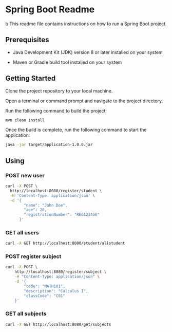 # Spring Boot Readme
b
This readme file contains instructions on how to run a Spring Boot project.

## Prerequisites

+ Java Development Kit (JDK) version 8 or later installed on your system

+ Maven or Gradle build tool installed on your system

## Getting Started
Clone the project repository to your local machine.

Open a terminal or command prompt and navigate to the project directory.

Run the following command to build the project:

```bash
mvn clean install
```

Once the build is complete, run the following command to start the application:

```bash
java -jar target/application-1.0.0.jar
```

## Using

### POST new user

```bash
curl -X POST \
  http://localhost:8080/register/student \
  -H 'Content-Type: application/json' \
  -d '{
        "name": "John Doe",
        "age": 20,
        "registrationNumber": "REG123456"
      }'
```

### GET all users

```bash
curl -X GET http://localhost:8080/student/allstudent
```

### POST register subject

```bash
curl -X POST \
    http://localhost:8080/register/subject \
    -H "Content-Type: application/json" \
    -d '{
        "code": "MATH101", 
        "description": "Calculus I", 
        "classCode": "C01"
    }'
```

### GET all subjects

```bash
curl -X GET http://localhost:8080/get/subjects
```